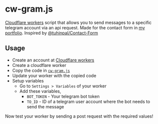 # cw-gram.js
[Cloudflare workers](https://workers.cloudflare.com/) script that allows you to send messages to a specific telegram account via an api request. Made for the contact form in [my portfolio](https://github.com/Itz-fork/Sveltefolio). Inspired by [@tuhinpal/Contact-Form](https://github.com/tuhinpal/Contact-Form)

## Usage
- Create an account at [Cloudflare workers](https://dash.cloudflare.com/sign-up/workers)
- Create a cloudflare worker
- Copy the code in [`cw-gram.js`](cw-gram.js)
- Update your worker with the copied code
- Setup variables 
    - Go to `Settings > Variables` of your worker
    - Add these variables,
        - `BOT_TOKEN` - Your telegram bot token
        - `TO_ID` - ID of a telegram user account where the bot needs to send the message

Now test your worker by sending a post request with the required values!